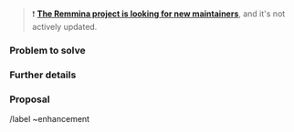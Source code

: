 > :exclamation: **[The Remmina project is looking for new maintainers](https://remmina.org/looking-for-maintainers/)**, and it's not actively updated.

### Problem to solve

<!-- What problem do we solve? -->

### Further details

<!-- Include use cases, benefits, etc -->

### Proposal

<!-- How are we going to solve the problem? Do you have any ideas? -->

/label ~enhancement


